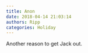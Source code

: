 ```yaml
---
title: Anon
date: 2018-04-14 21:03:14
authors: Ripp
categories: Holiday
---
```


 Another reason to get Jack out.